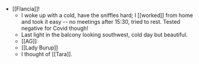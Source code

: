 - [[Flancia]]!
  - I woke up with a cold, have the sniffles hard; I [[worked]] from home and took it easy -- no meetings after 15:30, tried to rest. Tested negative for Covid though!
  - Last light in the balcony looking southwest, cold day but beautiful.
  - [[AG]]
  - [[Lady Burup]]
  - I thought of [[Tara]].
